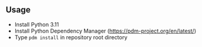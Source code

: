 ## Usage

- Install Python 3.11
- Install Python Dependency Manager (https://pdm-project.org/en/latest/)
- Type ```pdm install``` in repository root directory
